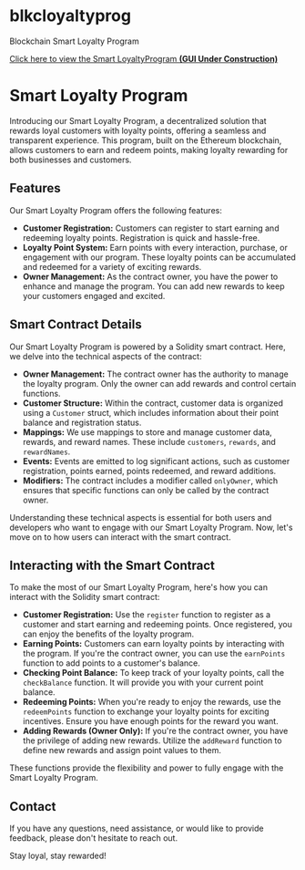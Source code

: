 # blkcloyaltyprog
Blockchain Smart Loyalty Program

<a href="https://vashviper.github.io/blkcloyaltyprog/">Click here to view the Smart LoyaltyProgram **(GUI Under Construction)**</a>

# Smart Loyalty Program
Introducing our Smart Loyalty Program, a decentralized solution that rewards loyal customers with loyalty points, offering a seamless and transparent experience. This program, built on the Ethereum blockchain, allows customers to earn and redeem points, making loyalty rewarding for both businesses and customers.
## Features

Our Smart Loyalty Program offers the following features:
- **Customer Registration:** Customers can register to start earning and redeeming loyalty points. Registration is quick and hassle-free.
- **Loyalty Point System:** Earn points with every interaction, purchase, or engagement with our program. These loyalty points can be accumulated and redeemed for a variety of exciting rewards.
- **Owner Management:** As the contract owner, you have the power to enhance and manage the program. You can add new rewards to keep your customers engaged and excited.

## Smart Contract Details

Our Smart Loyalty Program is powered by a Solidity smart contract. Here, we delve into the technical aspects of the contract:
- **Owner Management:** The contract owner has the authority to manage the loyalty program. Only the owner can add rewards and control certain functions.
- **Customer Structure:** Within the contract, customer data is organized using a `Customer` struct, which includes information about their point balance and registration status.
- **Mappings:** We use mappings to store and manage customer data, rewards, and reward names. These include `customers`, `rewards`, and `rewardNames`.
- **Events:** Events are emitted to log significant actions, such as customer registration, points earned, points redeemed, and reward additions.
- **Modifiers:** The contract includes a modifier called `onlyOwner`, which ensures that specific functions can only be called by the contract owner.

Understanding these technical aspects is essential for both users and developers who want to engage with our Smart Loyalty Program. Now, let's move on to how users can interact with the smart contract.

## Interacting with the Smart Contract

To make the most of our Smart Loyalty Program, here's how you can interact with the Solidity smart contract:
- **Customer Registration:** Use the `register` function to register as a customer and start earning and redeeming points. Once registered, you can enjoy the benefits of the loyalty program.
- **Earning Points:** Customers can earn loyalty points by interacting with the program. If you're the contract owner, you can use the `earnPoints` function to add points to a customer's balance.
- **Checking Point Balance:** To keep track of your loyalty points, call the `checkBalance` function. It will provide you with your current point balance.
- **Redeeming Points:** When you're ready to enjoy the rewards, use the `redeemPoints` function to exchange your loyalty points for exciting incentives. Ensure you have enough points for the reward you want.
- **Adding Rewards (Owner Only):** If you're the contract owner, you have the privilege of adding new rewards. Utilize the `addReward` function to define new rewards and assign point values to them.

These functions provide the flexibility and power to fully engage with the Smart Loyalty Program.


## Contact

If you have any questions, need assistance, or would like to provide feedback, please don't hesitate to reach out. 

Stay loyal, stay rewarded!


